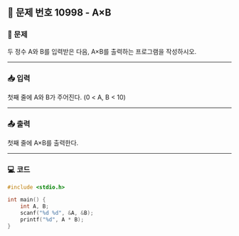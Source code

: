 ## 📝 문제 번호 10998 - A×B

### 📌 문제
두 정수 A와 B를 입력받은 다음, A×B를 출력하는 프로그램을 작성하시오.

---

### 📥 입력
첫째 줄에 A와 B가 주어진다. (0 < A, B < 10)

---

### 📤 출력
첫째 줄에 A×B를 출력한다.

---

### 💻 코드
```c
#include <stdio.h>

int main() {
	int A, B;
	scanf("%d %d", &A, &B);
	printf("%d", A * B);
}
```

